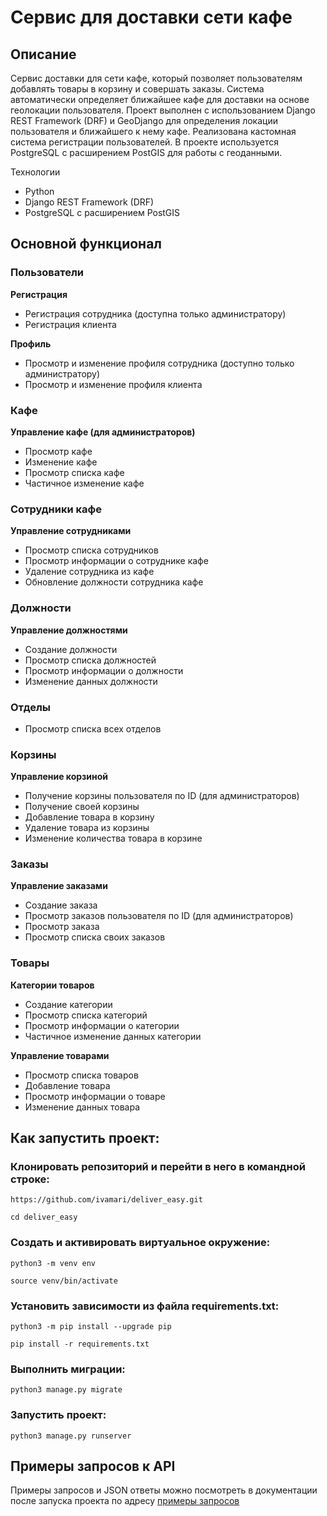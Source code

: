 # Сервис для доставки сети кафе

## Описание
Сервис доставки для сети кафе, который позволяет пользователям добавлять товары в корзину и совершать заказы. Система автоматически определяет ближайшее кафе для доставки на основе геолокации пользователя. Проект выполнен с использованием Django REST Framework (DRF) и GeoDjango для определения локации пользователя и ближайшего к нему кафе. Реализована кастомная система регистрации пользователей. В проекте используется PostgreSQL с расширением PostGIS для работы с геоданными.

Технологии
* Python
* Django REST Framework (DRF)
* PostgreSQL с расширением PostGIS

## Основной функционал
### Пользователи
**Регистрация**
* Регистрация сотрудника (доступна только администратору)
* Регистрация клиента

**Профиль**
* Просмотр и изменение профиля сотрудника (доступно только администратору)
* Просмотр и изменение профиля клиента

### Кафе
**Управление кафе (для администраторов)**
* Просмотр кафе
* Изменение кафе
* Просмотр списка кафе
* Частичное изменение кафе

### Сотрудники кафе
**Управление сотрудниками**
* Просмотр списка сотрудников
* Просмотр информации о сотруднике кафе
* Удаление сотрудника из кафе
* Обновление должности сотрудника кафе

### Должности
**Управление должностями**
* Создание должности
* Просмотр списка должностей
* Просмотр информации о должности
* Изменение данных должности

### Отделы
* Просмотр списка всех отделов

### Корзины
**Управление корзиной**
* Получение корзины пользователя по ID (для администраторов)
* Получение своей корзины
* Добавление товара в корзину
* Удаление товара из корзины
* Изменение количества товара в корзине

### Заказы
**Управление заказами**
* Создание заказа
* Просмотр заказов пользователя по ID (для администраторов)
* Просмотр заказа
* Просмотр списка своих заказов

### Товары
**Категории товаров**
* Создание категории
* Просмотр списка категорий
* Просмотр информации о категории
* Частичное изменение данных категории

**Управление товарами**
* Просмотр списка товаров
* Добавление товара
* Просмотр информации о товаре
* Изменение данных товара

## Как запустить проект:

### Клонировать репозиторий и перейти в него в командной строке:

`https://github.com/ivamari/deliver_easy.git`

`cd deliver_easy`

### Cоздать и активировать виртуальное окружение:

`python3 -m venv env`

`source venv/bin/activate`

### Установить зависимости из файла requirements.txt:

`python3 -m pip install --upgrade pip`

`pip install -r requirements.txt`

### Выполнить миграции:

`python3 manage.py migrate`

### Запустить проект:

`python3 manage.py runserver`

## Примеры запросов к API
Примеры запросов и JSON ответы можно посмотреть в документации после запуска проекта по адресу
[примеры запросов](http://127.0.0.1:8000/api/)

